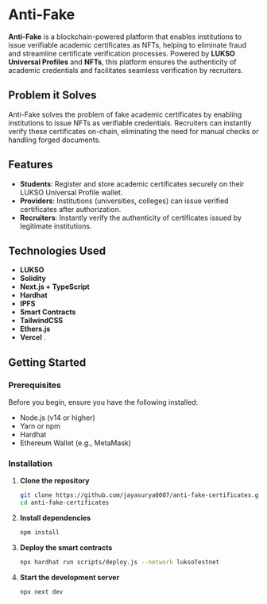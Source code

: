 # Anti-Fake

**Anti-Fake** is a blockchain-powered platform that enables institutions to issue verifiable academic certificates as NFTs, helping to eliminate fraud and streamline certificate verification processes. Powered by **LUKSO Universal Profiles** and **NFTs**, this platform ensures the authenticity of academic credentials and facilitates seamless verification by recruiters.

## Problem it Solves

Anti-Fake solves the problem of fake academic certificates by enabling institutions to issue NFTs as verifiable credentials. Recruiters can instantly verify these certificates on-chain, eliminating the need for manual checks or handling forged documents. 

## Features

- **Students**: Register and store academic certificates securely on their LUKSO Universal Profile wallet.
- **Providers**: Institutions (universities, colleges) can issue verified certificates after authorization.
- **Recruiters**: Instantly verify the authenticity of certificates issued by legitimate institutions.

## Technologies Used

- **LUKSO**
- **Solidity**
- **Next.js + TypeScript**
- **Hardhat**
- **IPFS**
- **Smart Contracts**
- **TailwindCSS**
- **Ethers.js**
- **Vercel**
.

## Getting Started

### Prerequisites

Before you begin, ensure you have the following installed:

- Node.js (v14 or higher)
- Yarn or npm
- Hardhat
- Ethereum Wallet (e.g., MetaMask)

### Installation

1. **Clone the repository**

   ```bash
   git clone https://github.com/jayasurya0007/anti-fake-certificates.git
   cd anti-fake-certificates
   
2. **Install dependencies**

   ```bash
   npm install
   
3. **Deploy the smart contracts**

   ```bash
   npx hardhat run scripts/deploy.js --network luksoTestnet

4. **Start the development server**

   ```bash
   npx next dev

  


